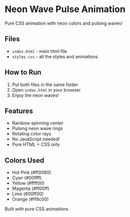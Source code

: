 # Neon Wave Pulse Animation

Pure CSS animation with neon colors and pulsing waves!

## Files
- `index.html` - main html file
- `styles.css` - all the styles and animations

## How to Run
1. Put both files in the same folder
2. Open `index.html` in your browser
3. Enjoy the neon waves!

## Features
- Rainbow spinning center
- Pulsing neon wave rings
- Rotating color rays
- No JavaScript needed!
- Pure HTML + CSS only

## Colors Used
- Hot Pink (#ff0080)
- Cyan (#00ffff)
- Yellow (#ffff00)
- Magenta (#ff00ff)
- Lime (#00ff00)
- Orange (#ff8c00)

Built with pure CSS animations